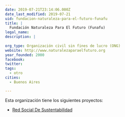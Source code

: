 ```yaml
---
date: 2019-07-21T23:14:06.000Z
date_last_modified: 2019-07-21
uid: fundacion-naturaleza-para-el-futuro-funafu
title: |
  Fundación Naturaleza Para El Futuro (Funafu)
legal_name: 
description: |
  
org_type: Organización civil sin fines de lucro (ONG)
website: http://www.naturalezaparaelfuturo.org
year_founded: 2000
facebook: 
twitter: 
tags:
  - otro
cities: 
  - Buenos Aires

---
```


Esta organización tiene los siguientes proyectos:

- [Red Social De Sustentabilidad](/proyectos/red-social-de-sustentabilidad)
